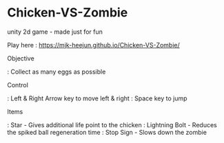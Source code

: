# Chicken-VS-Zombie
unity 2d game - made just for fun

Play here
: https://mjk-heejun.github.io/Chicken-VS-Zombie/


Objective

: Collect as many eggs as possible


Control

: Left & Right Arrow key to move left & right
: Space key to jump


Items

: Star - Gives additional life point to the chicken
: Lightning Bolt - Reduces the spiked ball regeneration time
: Stop Sign - Slows down the zombie
